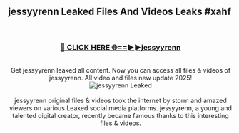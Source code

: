 ## jessyyrenn Leaked Files And Videos Leaks #xahf
<br>
<div align="center">
<h3><a href="https://watchclip.my.id/jessyyrenn" rel="nofollow">🔴 CLICK HERE 🌐==►►jessyyrenn</a></h3>
<br>
Get jessyyrenn leaked all content. Now you can access all files & videos of jessyyrenn. All video and files new update 2025!
<br>
<a href="https://watchclip.my.id/jessyyrenn" rel="nofollow" data-target="animated-image.originalLink"><img src="https://i.ibb.co.com/WyWwxjT/player-gif2.gif" alt="jessyyrenn Leaked" style="max-width: 100%; display: inline-block;" data-target="animated-image.originalImage"></a>
<br><br>
jessyyrenn original files & videos took the internet by storm and amazed viewers on various Leaked social media platforms. jessyyrenn, a young and talented digital creator, recently became famous thanks to this interesting files & videos.
</div>
<br>
